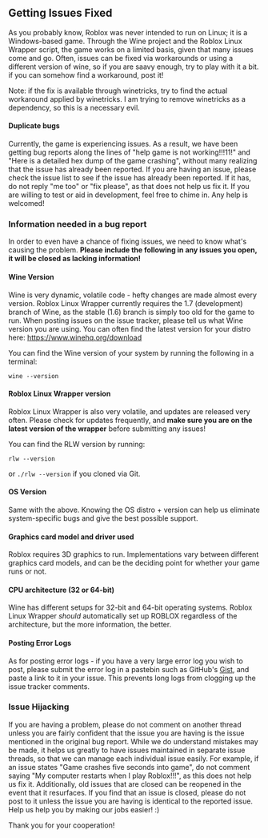 ## Getting Issues Fixed
As you probably know, Roblox was never intended to run on Linux; it is a Windows-based game. Through the Wine project and the Roblox Linux Wrapper script, the game works on a limited basis, given that many issues come and go. Often, issues can be fixed via workarounds or using a different version of wine, so if you are saavy enough, try to play with it a bit. if you can somehow find a workaround, post it! 

Note: if the fix is available through winetricks, try to find the actual workaround applied by winetricks. I am trying to remove winetricks as a dependency, so this is a necessary evil.

#### Duplicate bugs
Currently, the game is experiencing issues. As a result, we have been getting bug reports along the lines of "help game is not working!!!11!" and "Here is a detailed hex dump of the game crashing", without many realizing that the issue has already been reported. If you are having an issue, please check the issue list to see if the issue has already been reported. If it has, do not reply "me too" or "fix please", as that does not help us fix it. If you are willing to test or aid in development, feel free to chime in. Any help is welcomed!

### Information needed in a bug report

In order to even have a chance of fixing issues, we need to know what's causing the problem. **Please include the following in any issues you open, it will be closed as lacking information!**

#### Wine Version

Wine is very dynamic, volatile code - hefty changes are made almost every version. Roblox Linux Wrapper currently requires the 1.7 (development) branch of Wine, as the stable (1.6) branch is simply too old for the game to run. When posting issues on the issue tracker, please tell us what Wine version you are using. You can often find the latest version for your distro here: https://www.winehq.org/download

You can find the Wine version of your system by running the following in a terminal:

```
wine --version
```

#### Roblox Linux Wrapper version
Roblox Linux Wrapper is also very volatile, and updates are released very often. Please check for updates frequently, and **make sure you are on the latest version of the wrapper** before submitting any issues!

You can find the RLW version by running:

```
rlw --version
```

or `./rlw --version` if you cloned via Git.

#### OS Version
Same with the above. Knowing the OS distro + version can help us eliminate system-specific bugs and give the best possible support.

#### Graphics card model and driver used
Roblox requires 3D graphics to run. Implementations vary between different graphics card models, and can be the deciding point for whether your game runs or not.

#### CPU architecture (32 or 64-bit)
Wine has different setups for 32-bit and 64-bit operating systems. Roblox Linux Wrapper *should* automatically set up ROBLOX regardless of the architecture, but the more information, the better.

#### Posting Error Logs
As for posting error logs - if you have a very large error log you wish to post, please submit the error log in a pastebin such as GitHub's [Gist](https://gist.github.com/), and paste a link to it in your issue. This prevents long logs from clogging up the issue tracker comments.

### Issue Hijacking
If you are having a problem, please do not comment on another thread unless you are fairly confident that the issue you are having is the issue mentioned in the original bug report. While we do understand mistakes may be made, it helps us greatly to have issues maintained in separate issue threads, so that we can manage each individual issue easily. For example, if an issue states "Game crashes five seconds into game", do not comment saying "My computer restarts when I play Roblox!!!", as this does not help us fix it. Additionally, old issues that are closed can be reopened in the event that it resurfaces. If you find that an issue is closed, please do not post to it unless the issue you are having is identical to the reported issue. Help us help you by making our jobs easier! :)

Thank you for your cooperation!
